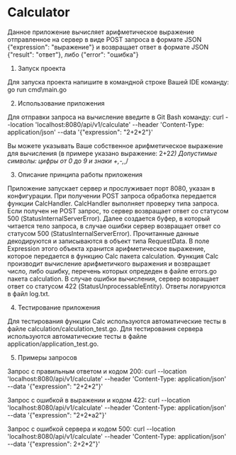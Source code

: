 # Calculator
Данное приложение вычисляет арифметическое выражение отправленное на сервер 
в виде POST запроса в формате JSON {"expression": "выражение"}
и возвращает ответ в формате JSON {"result": "ответ"}, либо {"error": "ошибка"}

1. Запуск проекта

Для запуска проекта напишите в командной строке Вашей IDE команду:
go run cmd\main.go

2. Использование приложения

Для отправки запроса на вычисление введите в Git Bash команду:
curl --location 'localhost:8080/api/v1/calculate' --header 'Content-Type: application/json' --data '{"expression": "2+2*2"}'

Вы можете указывать Ваше собственное арифметическое выражение для вычисления (в примере указано выражение: 2+2*2)
Допустимые символы: цифры от 0 до 9 и знаки +,-,*,/

3. Описание принципа работы приложения

Приложение запускает сервер и прослуживает порт 8080, указан в конфигурации.
При получении POST запроса обработка передается функции CalcHandler.
CalcHandler выполняет проверку типа запроса. Если получен не POST запрос, то сервер 
возвращает ответ со статусом 500 (StatusInternalServerError).
Далее создается буфер, в который читается тело запроса, в случае ошибки сервер
возвращает ответ со статусом 500 (StatusInternalServerError).
Прочитанные данные декодируются и записываются в объект типа RequestData.
В поле Expression этого объекта хранится арифметическое выражение, которое передается
в функцию Calc пакета calculation.
Функция Calc производит вычисление арифметичкого выражения и возвращает число, либо ошибку,
перечень которых опредеден в файле errors.go пакета calculation.
В случае ошибки вычисления, сервер возвращает ответ со статусом 422 (StatusUnprocessableEntity).
Ответы логируются в файл log.txt.

4. Тестирование приложения

Для тестирования функции Calc используются автоматические тесты в файле calculation/calculation_test.go.
Для тестирования cервера используются автоматические тесты в файле application/application_test.go.

5. Примеры запросов

Запрос с правильным ответом и кодом 200:
curl --location 'localhost:8080/api/v1/calculate' --header 'Content-Type: application/json' --data '{"expression": "2+2*2"}'

Запрос с ошибкой в выражении и кодом 422:
curl --location 'localhost:8080/api/v1/calculate' --header 'Content-Type: application/json' --data '{"expression": "2+2*а2"}'

Запрос с ошибкой сервера и кодом 500:
curl --location 'localhost:8080/api/v1/calculate' --header 'Content-Type: application/json' --data '{"expression": 2+2*2"}'






